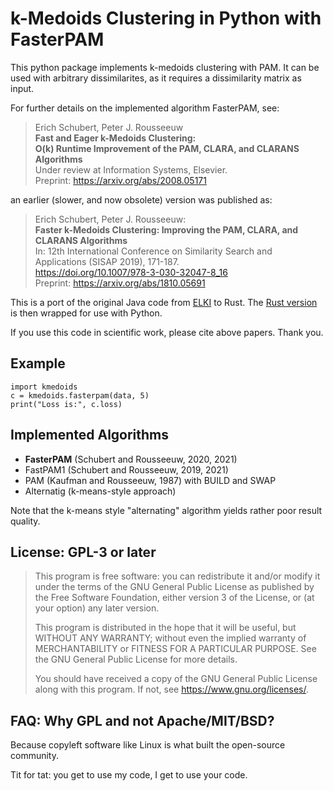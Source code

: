 # k-Medoids Clustering in Python with FasterPAM

This python package implements k-medoids clustering with PAM.
It can be used with arbitrary dissimilarites, as it requires a dissimilarity matrix as input.

For further details on the implemented algorithm FasterPAM, see:

> Erich Schubert, Peter J. Rousseeuw  
> **Fast and Eager k-Medoids Clustering:**  
> **O(k) Runtime Improvement of the PAM, CLARA, and CLARANS Algorithms**  
> Under review at Information Systems, Elsevier.  
> Preprint: <https://arxiv.org/abs/2008.05171>

an earlier (slower, and now obsolete) version was published as:

> Erich Schubert, Peter J. Rousseeuw:  
> **Faster k-Medoids Clustering: Improving the PAM, CLARA, and CLARANS Algorithms**  
> In: 12th International Conference on Similarity Search and Applications (SISAP 2019), 171-187.  
> <https://doi.org/10.1007/978-3-030-32047-8_16>  
> Preprint: <https://arxiv.org/abs/1810.05691>

This is a port of the original Java code from [ELKI](https://elki-project.github.io/) to Rust.
The [Rust version](https://github.com/kno10/rust-kmedoids) is then wrapped for use with Python.

If you use this code in scientific work, please cite above papers. Thank you.

## Example

```
import kmedoids
c = kmedoids.fasterpam(data, 5)
print("Loss is:", c.loss)
```

## Implemented Algorithms

* **FasterPAM** (Schubert and Rousseeuw, 2020, 2021)
* FastPAM1 (Schubert and Rousseeuw, 2019, 2021)
* PAM (Kaufman and Rousseeuw, 1987) with BUILD and SWAP
* Alternatig (k-means-style approach)

Note that the k-means style "alternating" algorithm yields rather poor result quality.

## License: GPL-3 or later

> This program is free software: you can redistribute it and/or modify
> it under the terms of the GNU General Public License as published by
> the Free Software Foundation, either version 3 of the License, or
> (at your option) any later version.
> 
> This program is distributed in the hope that it will be useful,
> but WITHOUT ANY WARRANTY; without even the implied warranty of
> MERCHANTABILITY or FITNESS FOR A PARTICULAR PURPOSE.  See the
> GNU General Public License for more details.
> 
> You should have received a copy of the GNU General Public License
> along with this program.  If not, see <https://www.gnu.org/licenses/>.

## FAQ: Why GPL and not Apache/MIT/BSD?

Because copyleft software like Linux is what built the open-source community.

Tit for tat: you get to use my code, I get to use your code.
